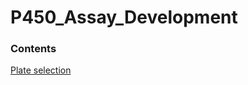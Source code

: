# P450_Assay_Development

### Contents
[Plate selection](PlateSelection/20190531_PlateTypeSelection.md)
